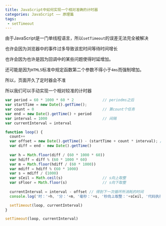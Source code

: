```yaml
---
title: JavaScript中如何实现一个相对准确的计时器
categories: JavaScript —— 原理篇
tags: 
 - setTimeout
---
```


由于JavaScript是一门单线程语言，所以`setTimeout`的误差无法完全被解决

也许会因为浏览器中的事件过多导致该宏时间等待时间增长

也许会因为也许是因为回调中的某些问题使得时延增加。

还可能是因为`HTML5`标准中规定函数第二个参数不得小于`4ms`而强制增加。

所以，页面开久了定时器会不准

<!--more-->

所以我们可以手动实现一个相对较准的计时器

```javascript
var period = 60 * 1000 * 60 * 2				// periodms之后
var startTime = new Date().getTime();
var count = 0								// 第count个任务
var end = new Date().getTime() + period
var interval = 1000							// 间隔
var currentInterval = interval

function loop() {
  count++
  var offset = new Date().getTime() - (startTime + count * interval); // 代码执行所消耗的时间
  var diff = end - new Date().getTime()
  
  var h = Math.floor(diff / (60 * 1000 * 60))
  var hdiff = diff % (60 * 1000 * 60)
  var m = Math.floor(hdiff / (60 * 1000))
  var mdiff = hdiff % (60 * 1000)
  var s = mdiff / (1000)
  var sCeil = Math.ceil(s)					// s向上取整
  var sFloor = Math.floor(s)				// s向下取整
  
  currentInterval = interval - offset // 得到下一次循环所消耗的时间
  console.log('时：'+h, '分：'+m, '毫秒：'+s, '秒向上取整：'+sCeil, '代码执行时间：'+offset, '下次循环间隔'+currentInterval) // 打印 时 分 秒 代码执行时间 下次循环间隔

  setTimeout(loop, currentInterval)
}

setTimeout(loop, currentInterval)
```

